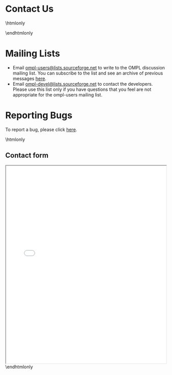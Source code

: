 # Contact Us

\htmlonly<div class="row"><div class="span6">\endhtmlonly
# Mailing Lists

 - Email ompl-users@lists.sourceforge.net to write to the OMPL discussion mailing list. You can subscribe to the list and see an archive of previous messages [here](https://lists.sourceforge.net/lists/listinfo/ompl-users).
 - Email ompl-devel@lists.sourceforge.net to contact the developers. Please use this list only if you have questions that you feel are not appropriate for the ompl-users mailing list.

# Reporting Bugs

To report a bug, please click [here](bitbucketIssues.html).

\htmlonly</div><div class="span6">
<h2>Contact form</h2>
<iframe src="php/html-contact-form.php" width="100%" height="620"></iframe></div></div>
\endhtmlonly
